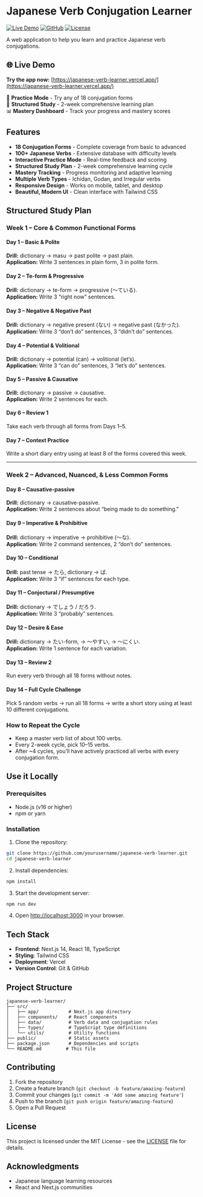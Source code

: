 # Japanese Verb Conjugation Learner

[![Live Demo](https://img.shields.io/badge/Live%20Demo-Visit%20App-blue?style=for-the-badge&logo=vercel)](https://japanese-verb-learner.vercel.app/)
[![GitHub](https://img.shields.io/badge/GitHub-Repository-black?style=for-the-badge&logo=github)](https://github.com/Ling-Hong/japanese-verb-learner)
[![License](https://img.shields.io/badge/License-MIT-green?style=for-the-badge)](LICENSE)

A web application to help you learn and practice Japanese verb conjugations.

## 🌐 Live Demo

**Try the app now:** [https://japanese-verb-learner.vercel.app/](https://japanese-verb-learner.vercel.app/)

🎯 **Practice Mode** - Try any of 18 conjugation forms  
📅 **Structured Study** - 2-week comprehensive learning plan  
📊 **Mastery Dashboard** - Track your progress and mastery scores

## Features

- **18 Conjugation Forms** - Complete coverage from basic to advanced
- **100+ Japanese Verbs** - Extensive database with difficulty levels
- **Interactive Practice Mode** - Real-time feedback and scoring
- **Structured Study Plan** - 2-week comprehensive learning cycle
- **Mastery Tracking** - Progress monitoring and adaptive learning
- **Multiple Verb Types** - Ichidan, Godan, and Irregular verbs
- **Responsive Design** - Works on mobile, tablet, and desktop
- **Beautiful, Modern UI** - Clean interface with Tailwind CSS

## Structured Study Plan

### Week 1 – Core & Common Functional Forms

#### Day 1 – Basic & Polite  
**Drill:** dictionary → masu → past polite → past plain.  
**Application:** Write 3 sentences in plain form, 3 in polite form.

#### Day 2 – Te-form & Progressive  
**Drill:** dictionary → te-form → progressive (〜ている).  
**Application:** Write 3 “right now” sentences.

#### Day 3 – Negative & Negative Past  
**Drill:** dictionary → negative present (ない) → negative past (なかった).  
**Application:** Write 3 “don’t do” sentences, 3 “didn’t do” sentences.

#### Day 4 – Potential & Volitional  
**Drill:** dictionary → potential (can) → volitional (let’s).  
**Application:** Write 3 “can do” sentences, 3 “let’s do” sentences.

#### Day 5 – Passive & Causative  
**Drill:** dictionary → passive → causative.  
**Application:** Write 2 sentences for each.

#### Day 6 – Review 1  
Take each verb through all forms from Days 1–5.

#### Day 7 – Context Practice  
Write a short diary entry using at least 8 of the forms covered this week.

---

### Week 2 – Advanced, Nuanced, & Less Common Forms

#### Day 8 – Causative-passive  
**Drill:** dictionary → causative-passive.  
**Application:** Write 2 sentences about “being made to do something.”

#### Day 9 – Imperative & Prohibitive  
**Drill:** dictionary → imperative → prohibitive (〜な).  
**Application:** Write 2 command sentences, 2 “don’t do” sentences.

#### Day 10 – Conditional  
**Drill:** past tense → たら, dictionary → ば.  
**Application:** Write 3 “if” sentences for each type.

#### Day 11 – Conjectural / Presumptive  
**Drill:** dictionary → でしょう / だろう.  
**Application:** Write 3 “probably” sentences.

#### Day 12 – Desire & Ease  
**Drill:** dictionary → たい-form, → 〜やすい, → 〜にくい.  
**Application:** Write 1 sentence for each variation.

#### Day 13 – Review 2  
Run every verb through all 18 forms without notes.

#### Day 14 – Full Cycle Challenge  
Pick 5 random verbs → run all 18 forms → write a short story using at least 10 different conjugations.


### How to Repeat the Cycle

- Keep a master verb list of about 100 verbs.  
- Every 2-week cycle, pick 10–15 verbs.  
- After ~4 cycles, you’ll have actively practiced all verbs with every conjugation form.


## Use it Locally

### Prerequisites

- Node.js (v16 or higher)
- npm or yarn

### Installation

1. Clone the repository:
```bash
git clone https://github.com/yourusername/japanese-verb-learner.git
cd japanese-verb-learner
```

2. Install dependencies:
```bash
npm install
```

3. Start the development server:
```bash
npm run dev
```

4. Open [http://localhost:3000](http://localhost:3000) in your browser.

## Tech Stack

- **Frontend**: Next.js 14, React 18, TypeScript
- **Styling**: Tailwind CSS
- **Deployment**: Vercel
- **Version Control**: Git & GitHub

## Project Structure

```
japanese-verb-learner/
├── src/
│   ├── app/           # Next.js app directory
│   ├── components/    # React components
│   ├── data/          # Verb data and conjugation rules
│   ├── types/         # TypeScript type definitions
│   └── utils/         # Utility functions
├── public/            # Static assets
├── package.json       # Dependencies and scripts
└── README.md         # This file
```

## Contributing

1. Fork the repository
2. Create a feature branch (`git checkout -b feature/amazing-feature`)
3. Commit your changes (`git commit -m 'Add some amazing feature'`)
4. Push to the branch (`git push origin feature/amazing-feature`)
5. Open a Pull Request

## License

This project is licensed under the MIT License - see the [LICENSE](LICENSE) file for details.

## Acknowledgments

- Japanese language learning resources
- React and Next.js communities 
